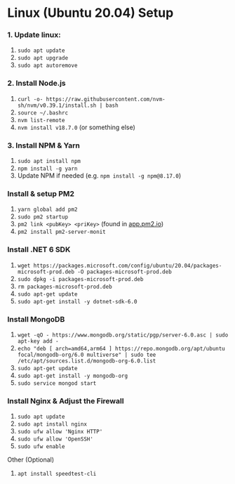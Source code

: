 # Linux (Ubuntu 20.04) Setup

### 1. Update linux:
1. `sudo apt update`
2. `sudo apt upgrade`
3. `sudo apt autoremove`

### 2. Install Node.js
1. `curl -o- https://raw.githubusercontent.com/nvm-sh/nvm/v0.39.1/install.sh | bash`
2. `source ~/.bashrc`
3. `nvm list-remote`
4. `nvm install v18.7.0` (or something else)

### 3. Install NPM & Yarn
1. `sudo apt install npm`
2. `npm install -g yarn`
3. Update NPM if needed (e.g. `npm install -g npm@8.17.0`)

### Install & setup PM2
1. `yarn global add pm2`
2. `sudo pm2 startup`
3. `pm2 link <pubKey> <priKey>` (found in [app.pm2.io](https://app.pm2.io/))
4. `pm2 install pm2-server-monit`

### Install .NET 6 SDK
1. `wget https://packages.microsoft.com/config/ubuntu/20.04/packages-microsoft-prod.deb -O packages-microsoft-prod.deb`
2. `sudo dpkg -i packages-microsoft-prod.deb`
3. `rm packages-microsoft-prod.deb`
4. `sudo apt-get update`
5. `sudo apt-get install -y dotnet-sdk-6.0`

### Install MongoDB
1. `wget -qO - https://www.mongodb.org/static/pgp/server-6.0.asc | sudo apt-key add -`
2. `echo "deb [ arch=amd64,arm64 ] https://repo.mongodb.org/apt/ubuntu focal/mongodb-org/6.0 multiverse" | sudo tee /etc/apt/sources.list.d/mongodb-org-6.0.list`
3. `sudo apt-get update`
4. `sudo apt-get install -y mongodb-org`
5. `sudo service mongod start`

### Install Nginx & Adjust the Firewall
1. `sudo apt update`
2. `sudo apt install nginx`
3. `sudo ufw allow 'Nginx HTTP'`
4. `sudo ufw allow 'OpenSSH'`
5. `sudo ufw enable`

Other (Optional)
1. `apt install speedtest-cli`
